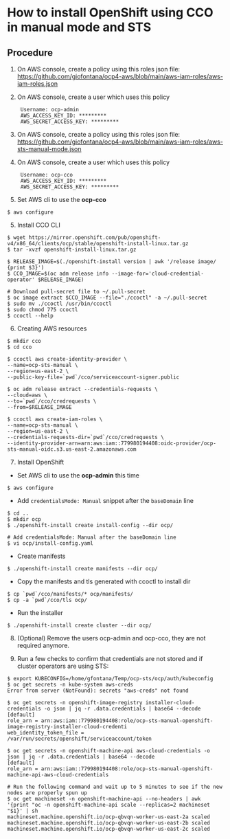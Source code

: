 
# How to install OpenShift using CCO in manual mode and STS

## Procedure

1. On AWS console, create a policy using this roles json file: https://github.com/giofontana/ocp4-aws/blob/main/aws-iam-roles/aws-iam-roles.json
2. On AWS console, create a user which uses this policy

        Username: ocp-admin
        AWS_ACCESS_KEY_ID: *********
        AWS_SECRET_ACCESS_KEY: *********

3. On AWS console, create a policy using this roles json file: https://github.com/giofontana/ocp4-aws/blob/main/aws-iam-roles/aws-sts-manual-mode.json
4. On AWS console, create a user which uses this policy

        Username: ocp-cco
        AWS_ACCESS_KEY_ID: *********
        AWS_SECRET_ACCESS_KEY: *********

4. Set AWS cli to use the **ocp-cco**

```
$ aws configure
```

5. Install CCO CLI

```
$ wget https://mirror.openshift.com/pub/openshift-v4/x86_64/clients/ocp/stable/openshift-install-linux.tar.gz
$ tar -xvzf openshift-install-linux.tar.gz

$ RELEASE_IMAGE=$(./openshift-install version | awk '/release image/ {print $3}')
$ CCO_IMAGE=$(oc adm release info --image-for='cloud-credential-operator' $RELEASE_IMAGE)

# Download pull-secret file to ~/.pull-secret
$ oc image extract $CCO_IMAGE --file="./ccoctl" -a ~/.pull-secret
$ sudo mv ./ccoctl /usr/bin/ccoctl
$ sudo chmod 775 ccoctl
$ ccoctl --help
```

6. Creating AWS resources

```
$ mkdir cco
$ cd cco

$ ccoctl aws create-identity-provider \
--name=ocp-sts-manual \
--region=us-east-2 \
--public-key-file=`pwd`/cco/serviceaccount-signer.public

$ oc adm release extract --credentials-requests \
--cloud=aws \
--to=`pwd`/cco/credrequests \
--from=$RELEASE_IMAGE

$ ccoctl aws create-iam-roles \
--name=ocp-sts-manual \
--region=us-east-2 \
--credentials-requests-dir=`pwd`/cco/credrequests \
--identity-provider-arn=arn:aws:iam::779980194408:oidc-provider/ocp-sts-manual-oidc.s3.us-east-2.amazonaws.com
```

7. Install OpenShift

- Set AWS cli to use the **ocp-admin** this time

```
$ aws configure
```

- Add `credentialsMode: Manual` snippet after the `baseDomain` line

```
$ cd ..
$ mkdir ocp
$ ./openshift-install create install-config --dir ocp/

# Add credentialsMode: Manual after the baseDomain line
$ vi ocp/install-config.yaml
```

- Create manifests

```
$ ./openshift-install create manifests --dir ocp/
```

- Copy the manifests and tls generated with ccoctl to install dir

```
$ cp `pwd`/cco/manifests/* ocp/manifests/
$ cp -a `pwd`/cco/tls ocp/
```

- Run the installer

```
$ ./openshift-install create cluster --dir ocp/
```

8. (Optional) Remove the users ocp-admin and ocp-cco, they are not required anymore.

9. Run a few checks to confirm that credentials are not stored and if cluster operators are using STS:

```
$ export KUBECONFIG=/home/gfontana/Temp/ocp-sts/ocp/auth/kubeconfig
$ oc get secrets -n kube-system aws-creds
Error from server (NotFound): secrets "aws-creds" not found

$ oc get secrets -n openshift-image-registry installer-cloud-credentials -o json | jq -r .data.credentials | base64 --decode
[default]
role_arn = arn:aws:iam::779980194408:role/ocp-sts-manual-openshift-image-registry-installer-cloud-credenti
web_identity_token_file = /var/run/secrets/openshift/serviceaccount/token

$ oc get secrets -n openshift-machine-api aws-cloud-credentials -o json | jq -r .data.credentials | base64 --decode
[default]
role_arn = arn:aws:iam::779980194408:role/ocp-sts-manual-openshift-machine-api-aws-cloud-credentials

# Run the following command and wait up to 5 minutes to see if the new nodes are properly spun up
$ oc get machineset -n openshift-machine-api --no-headers | awk '{print "oc -n openshift-machine-api scale --replicas=2 machineset "$1}' | sh
machineset.machine.openshift.io/ocp-qbvqn-worker-us-east-2a scaled
machineset.machine.openshift.io/ocp-qbvqn-worker-us-east-2b scaled
machineset.machine.openshift.io/ocp-qbvqn-worker-us-east-2c scaled

```

